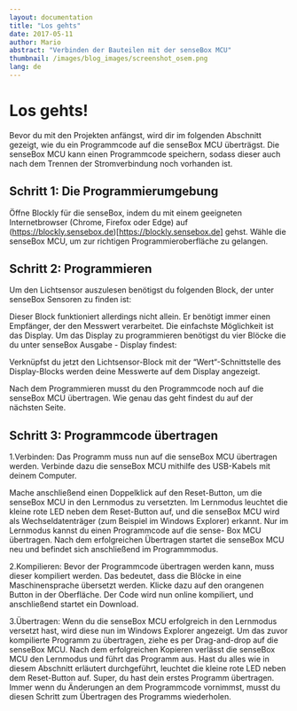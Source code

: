 ```yaml
---
layout: documentation
title: "Los gehts"
date: 2017-05-11
author: Mario
abstract: "Verbinden der Bauteilen mit der senseBox MCU"
thumbnail: /images/blog_images/screenshot_osem.png
lang: de
---
```

Los gehts!
============

Bevor du mit den Projekten anfängst, wird dir im folgenden Abschnitt gezeigt, wie du ein Programmcode auf die senseBox MCU überträgst. Die senseBox MCU kann einen Programmcode speichern, sodass dieser auch nach dem Trennen der Stromverbindung noch vorhanden ist.


## Schritt 1: Die Programmierumgebung
Öffne Blockly für die senseBox, indem du mit einem geeigneten Internetbrowser (Chrome, Firefox oder Edge) auf (https://blockly.sensebox.de)[https://blockly.sensebox.de] gehst. Wähle die senseBox MCU, um zur richtigen Programmieroberfläche zu gelangen.

## Schritt 2: Programmieren

Um den Lichtsensor auszulesen benötigst du folgenden Block, der unter senseBox Sensoren zu finden ist:

Dieser Block funktioniert allerdings nicht allein. Er benötigt immer einen Empfänger, der den Messwert verarbeitet. Die einfachste Möglichkeit ist das Display. 
Um das Display zu programmieren benötigst du vier Blöcke die du unter senseBox Ausgabe - Display findest:

Verknüpfst du jetzt den Lichtsensor-Block mit der “Wert“-Schnittstelle des Display-Blocks werden deine Messwerte auf dem Display angezeigt.

Nach dem Programmieren musst du den Programmcode noch auf die senseBox MCU übertragen. Wie genau das geht findest du auf der nächsten Seite. 


## Schritt 3: Programmcode übertragen
1.Verbinden:
Das Programm muss nun auf die senseBox MCU übertragen werden. Verbinde dazu die senseBox MCU mithilfe des USB-Kabels mit deinem Computer.

Mache anschließend einen Doppelklick auf den Reset-Button, um die senseBox MCU in den Lernmodus zu versetzten. Im Lernmodus leuchtet die kleine rote LED neben dem Reset-Button auf, und die senseBox MCU wird als Wechseldatenträger (zum Beispiel im Windows Explorer) erkannt.
Nur im Lernmodus kannst du einen Programmcode auf die sense-
Box MCU übertragen. Nach dem erfolgreichen Übertragen startet
die senseBox MCU neu und befindet sich anschließend im Programmmodus.

2.Kompilieren:
Bevor der Programmcode übertragen werden kann, muss dieser kompiliert werden. Das bedeutet, dass die Blöcke in eine Maschinensprache übersetzt werden. Klicke dazu auf den orangenen Button in der Oberfläche.
Der Code wird nun online kompiliert, und anschließend startet ein Download.

3.Übertragen:
Wenn du die senseBox MCU erfolgreich in den Lernmodus versetzt hast, wird diese nun im Windows Explorer angezeigt. Um das zuvor kompilierte Programm zu übertragen, ziehe es per Drag-and-drop auf die senseBox MCU.
Nach dem erfolgreichen Kopieren verlässt die senseBox MCU den Lernmodus und führt das Programm aus. Hast du alles wie in diesem Abschnitt erläutert durchgeführt, leuchtet die kleine rote LED neben dem Reset-Button auf.
Super, du hast dein erstes Programm übertragen. Immer wenn du Änderungen
an dem Programmcode vornimmst, musst du diesen Schritt zum
Übertragen des Programms wiederholen.
